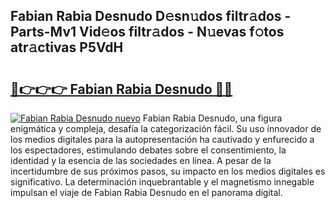 ## Fabian Rabia Desnudo D𝚎sn𝚞dos filtr𝚊dos - Parts-Mv1 Vid𝚎os filtr𝚊dos - N𝚞evas f𝚘tos atr𝚊ctivas P5VdH

# <h2><a href="http://mb0vhvl.tromn.icu/?c=Fabian+Rabia+Desnudo">🔗👉👉👉 Fabian Rabia Desnudo 🔗🔗</a></h2>

[![Fabian Rabia Desnudo nuevo](https://i.imgur.com/pEAQMta.gif)](http://mb0vhvl.tromn.icu/?c=Fabian+Rabia+Desnudo)
Fabian Rabia Desnudo, una figura enigmática y compleja, desafía la categorización fácil. Su uso innovador de los medios digitales para la autopresentación ha cautivado y enfurecido a los espectadores, estimulando debates sobre el consentimiento, la identidad y la esencia de las sociedades en línea. A pesar de la incertidumbre de sus próximos pasos, su impacto en los medios digitales es significativo. La determinación inquebrantable y el magnetismo innegable impulsan el viaje de Fabian Rabia Desnudo en el panorama digital.
